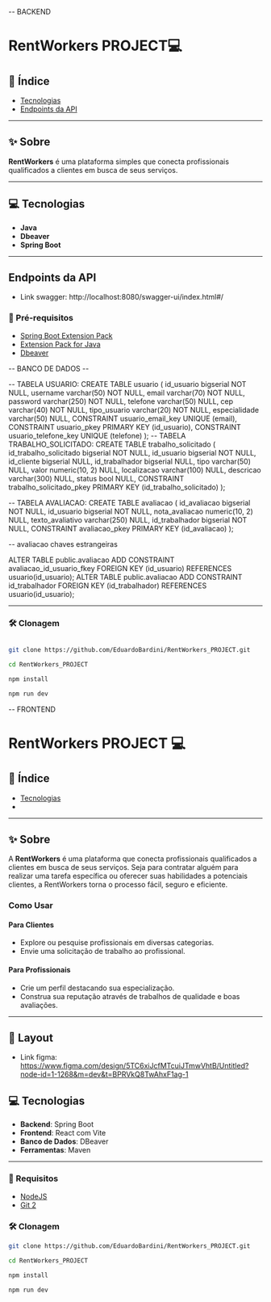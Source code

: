 -- BACKEND

# RentWorkers PROJECT💻

## 📌 Índice
- [Tecnologias](#technologies)   
- [Endpoints da API](#routes)  

---

## ✨ Sobre
**RentWorkers** é uma plataforma simples que conecta profissionais qualificados a clientes em busca de seus serviços.

---

## 💻 Tecnologias
- **Java**  
- **Dbeaver**  
- **Spring Boot**
 

---

## Endpoints da API

- Link swagger: http://localhost:8080/swagger-ui/index.html#/


### 🔧 Pré-requisitos
- [Spring Boot Extension Pack](https://github.com/)  
- [Extension Pack for Java](https://github.com/)  
- [Dbeaver](https://github.com/)  

-- BANCO DE DADOS -- 

-- TABELA USUARIO:
  CREATE TABLE usuario (
	id_usuario bigserial NOT NULL,
	username varchar(50) NOT NULL,
	email varchar(70) NOT NULL,
	password varchar(250) NOT NULL,
	telefone varchar(50) NULL,
	cep varchar(40) NOT NULL,
	tipo_usuario varchar(20) NOT NULL,
	especialidade varchar(50) NULL,
	CONSTRAINT usuario_email_key UNIQUE (email),
	CONSTRAINT usuario_pkey PRIMARY KEY (id_usuario),
	CONSTRAINT usuario_telefone_key UNIQUE (telefone)
);
-- TABELA TRABALHO_SOLICITADO:
  CREATE TABLE trabalho_solicitado (
	id_trabalho_solicitado bigserial NOT NULL,
	id_usuario bigserial NOT NULL,
	id_cliente bigserial NULL,
	id_trabalhador bigserial NULL,
	tipo varchar(50) NULL,
	valor numeric(10, 2) NULL,
	localizacao varchar(100) NULL,
	descricao varchar(300) NULL,
	status bool NULL,
	CONSTRAINT trabalho_solicitado_pkey PRIMARY KEY (id_trabalho_solicitado)
);

-- TABELA AVALIACAO: 
  CREATE TABLE avaliacao (
	id_avaliacao bigserial NOT NULL,
	id_usuario bigserial NOT NULL,
	nota_avaliacao numeric(10, 2) NULL,
	texto_avaliativo varchar(250) NULL,
	id_trabalhador bigserial NOT NULL,
	CONSTRAINT avaliacao_pkey PRIMARY KEY (id_avaliacao)
  );

 -- avaliacao chaves estrangeiras

 ALTER TABLE public.avaliacao ADD CONSTRAINT avaliacao_id_usuario_fkey FOREIGN KEY (id_usuario) REFERENCES usuario(id_usuario);
 ALTER TABLE public.avaliacao ADD CONSTRAINT id_trabalhador FOREIGN KEY (id_trabalhador) REFERENCES usuario(id_usuario);

----------------

### 🛠️ Clonagem

```bash

git clone https://github.com/EduardoBardini/RentWorkers_PROJECT.git

cd RentWorkers_PROJECT

npm install

npm run dev

````
-- FRONTEND

# RentWorkers PROJECT 💻

## 📌 Índice
- [Tecnologias](#technologies)
- 
---
## ✨ Sobre
A **RentWorkers** é uma plataforma que conecta profissionais qualificados a clientes em busca de seus serviços. Seja para contratar alguém para realizar uma tarefa específica ou oferecer suas habilidades a potenciais clientes, a RentWorkers torna o processo fácil, seguro e eficiente.

### Como Usar  

#### Para Clientes
- Explore ou pesquise profissionais em diversas categorias.   
- Envie uma solicitação de trabalho ao profissional.  
#### Para Profissionais
- Crie um perfil destacando sua especialização.
- Construa sua reputação através de trabalhos de qualidade e boas avaliações.  

---

## 🎨 Layout

- Link figma: https://www.figma.com/design/5TC6xiJcfMTcuiJTmwVhtB/Untitled?node-id=1-1268&m=dev&t=BPRVkQ8TwAhxF1ag-1

## 💻 Tecnologias

- **Backend**: Spring Boot  
- **Frontend**: React com Vite  
- **Banco de Dados**: DBeaver  
- **Ferramentas**: Maven  

---


### 🔧 Requisitos
- [NodeJS](https://github.com/)  
- [Git 2](https://github.com/)  

### 🛠️ Clonagem

```bash
git clone https://github.com/EduardoBardini/RentWorkers_PROJECT.git

cd RentWorkers_PROJECT

npm install

npm run dev

````






